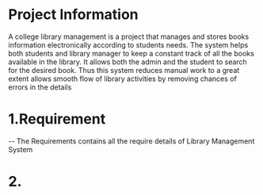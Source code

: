 # Project Information

A college library management is a project that manages and stores books information electronically according to students needs. The system helps both students and library manager to keep a constant track of all the books available in the library. It allows both the admin and the student to search for the desired book. Thus this system reduces manual work to a great extent allows smooth flow of library activities by removing chances of errors in the details

#  1.Requirement
-- The Requirements contains all the require details of Library Management System

#  2.

